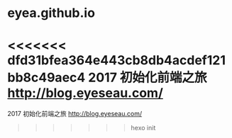 # eyea.github.io
<<<<<<< dfd31bfea364e443cb8db4acdef121bb8c49aec4
2017 初始化前端之旅 http://blog.eyeseau.com/
=======
 2017 初始化前端之旅 http://blog.eyeseau.com/ 
>>>>>>> hexo init
